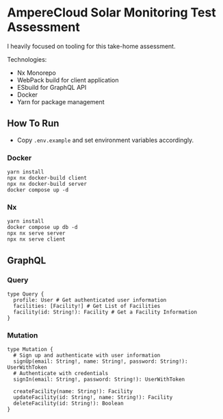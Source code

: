 # AmpereCloud Solar Monitoring Test Assessment

I heavily focused on tooling for this take-home assessment.

Technologies:

- Nx Monorepo
- WebPack build for client application
- ESbuild for GraphQL API
- Docker
- Yarn for package management

## How To Run

- Copy `.env.example` and set environment variables accordingly.

### Docker

```
yarn install
npx nx docker-build client
npx nx docker-build server
docker compose up -d
```

### Nx

```
yarn install
docker compose up db -d
npx nx serve server
npx nx serve client
```

## GraphQL

### Query

```
type Query {
  profile: User # Get authenticated user information
  facilities: [Facility!] # Get List of Facilities
  facility(id: String!): Facility # Get a Facility Information
}
```

### Mutation

```
type Mutation {
  # Sign up and authenticate with user information
  signUp(email: String!, name: String!, password: String!): UserWithToken
  # Authenticate with credentials
  signIn(email: String!, password: String!): UserWithToken

  createFacility(name: String!): Facility
  updateFacility(id: String!, name: String!): Facility
  deleteFacility(id: String!): Boolean
}
```
